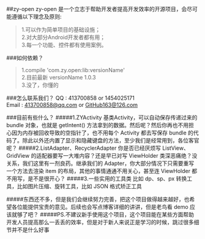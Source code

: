 ##zy-open
zy-open 是一个立志于帮助开发者提高开发效率的开源项目，会尽可能遵循以下理念及原则:
>1.可以作为简单项目的基础设施；</br>
>2.对大部分Android开发者都有用；</br>
>3.每一个功能、控件都有使用案例。</br>

###如何依赖？
>1.compile 'com.zy.open:lib:versionName'</br>
>2.目前最新 versionName 1.0.3</br>
>3.没了，你懂的</br>
>

###怎么联系我们？
QQ : 413700858 or 1454025171</br>
Email : 413700858@qq.com or GitHub163@126.com

###目前有些什么？
#####1.ZYActivity
基类Activity，可以自动保存传递过来的 bundle 对象，也就是 getIntent() 方法拿到的数据。然后呢？然后你再也不用担心因为内存被回收导致的空指针了，也不用每个 Activity 都去写保存 bundle 的代码了。除此以外还内置了显示和隐藏键盘的方法，至少我们是经常用到，各位客官呢？
#####2.ListAdapter、RecyclerAdapter
你是否已经厌烦写 ListView、GridView 的适配器要写一大堆内容？还是早已对写 ViewHolder 类深恶痛绝？没关系，我们这里有一剂良药。继承我们的 Adapter，你大部分情况下只需要重写一个方法去渲染 item 的布局，其他的事情通通不用关心，甚至连 ViewHolder 都不用写，是不是很开心？
#####3.一些实用的工具类
比如 dp、sp、px 转换工具，比如图片压缩、旋转工具，比如 JSON 格式矫正工具

#####东西还不多，但是我们会继续努力完善，把这个项目做得越来越好，也希望各位能提供宝贵的意见。后续也会写点博客详细的讲讲，但是老鸟看 demo 应该就够了吧？
#####PS.不建议新手使用这个项目，这个项目能在某些方面帮助开发人员提高那么一丢丢的效率，但是对于新人来说正是学习的时候，跳过很多细节并不是什么好事


